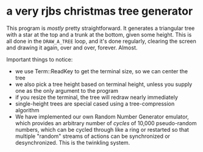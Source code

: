 # a very rjbs christmas tree generator

This program is *mostly* pretty straightforward.  It generates a triangular
tree with a star at the top and a trunk at the bottom, given some height.  This
is all done in the `DRAW_A_TREE` loop, and it's done regularly, clearing the
screen and drawing it again, over and over, forever.  Almost.

Important things to notice:

* we use Term::ReadKey to get the terminal size, so we can center the tree
* we also pick a tree height based on terminal height, unless you supply one
  as the only argument to the program
* if you resize the terminal, the tree will redraw nearly immediately
* single-height trees are special cased using a tree-compression algorithm
* We have implemented our own Random Number Generator emulator, which provides
  an arbitrary number of *cycles* of 10,000 pseudo-random numbers, which can be
  cycled through like a ring or restarted so that multiple "random" streams of
  actions can be synchronized or desynchronized.  This is the twinkling system.

